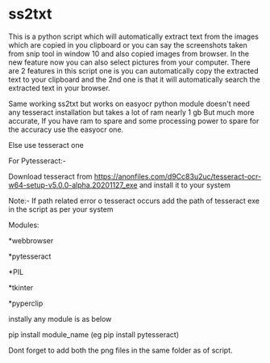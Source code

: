 # ss2txt
This is a python script which will automatically extract text from the images which are copied in you clipboard or you can say the screenshots taken from snip tool in window 10
and also copied images from browser.
In the new feature now you can also select pictures from your computer.
There are 2 features in this script one is you can automatically copy the extracted text to your clipboard and the 2nd one is that it will automatically search the extracted text in your browser.

Same working ss2txt but works on easyocr python module doesn't need any tesseract installation but takes a lot of ram nearly 1 gb
But much more accurate, If you have ram to spare and some processing power to spare for the accuracy use the easyocr one.

Else use tesseract one

For Pytesseract:-

Download tesseract from https://anonfiles.com/d9Cc83u2uc/tesseract-ocr-w64-setup-v5.0.0-alpha.20201127_exe and install it to your system

Note:- If path related error o tesseract occurs add the path of tesseract exe in the script as per your system

Modules:

*webbrowser

*pytesseract

*PIL 

*tkinter 

*pyperclip

instally any module is as below

pip install module_name   (eg pip install pytesseract)


Dont forget to add both the png files in the same folder as of script.
